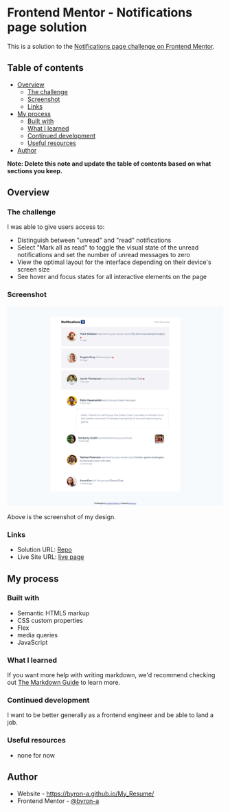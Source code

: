 # Frontend Mentor - Notifications page solution

This is a solution to the [Notifications page challenge on Frontend Mentor](https://www.frontendmentor.io/challenges/notifications-page-DqK5QAmKbC).

## Table of contents

- [Overview](#overview)
  - [The challenge](#the-challenge)
  - [Screenshot](#screenshot)
  - [Links](#links)
- [My process](#my-process)
  - [Built with](#built-with)
  - [What I learned](#what-i-learned)
  - [Continued development](#continued-development)
  - [Useful resources](#useful-resources)
- [Author](#author)

**Note: Delete this note and update the table of contents based on what sections you keep.**

## Overview

### The challenge

I was able to give users access to:

- Distinguish between "unread" and "read" notifications
- Select "Mark all as read" to toggle the visual state of the unread notifications and set the number of unread messages to zero
- View the optimal layout for the interface depending on their device's screen size
- See hover and focus states for all interactive elements on the page

### Screenshot

![](./design/Screenshot-FrontendMentorNotificationspage.PNG)

Above is the screenshot of my design.

### Links

- Solution URL: [Repo](https://github.com/byron-a/Notification-page.git)
- Live Site URL: [live page](https://byron-a.github.io/Notification-page/)

## My process

### Built with

- Semantic HTML5 markup
- CSS custom properties
- Flex
- media queries
- JavaScript

### What I learned

If you want more help with writing markdown, we'd recommend checking out [The Markdown Guide](https://www.markdownguide.org/) to learn more.


### Continued development

I want to be better generally as a frontend engineer and be able to land a job.

### Useful resources

- none for now

## Author

- Website - https://byron-a.github.io/My_Resume/
- Frontend Mentor - [@byron-a](https://www.frontendmentor.io/profile/byron-a)

